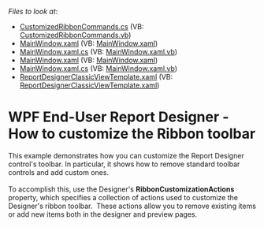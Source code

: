 <!-- default file list -->
*Files to look at*:

* [CustomizedRibbonCommands.cs](./CS/CustomizedRibbonCommands.cs) (VB: [CustomizedRibbonCommands.vb](./VB/CustomizedRibbonCommands.vb))
* [MainWindow.xaml](./CS/CustomizeReportDesignerToolbar/MainWindow.xaml) (VB: [MainWindow.xaml](./VB/CustomizeReportDesignerToolbar/MainWindow.xaml))
* [MainWindow.xaml.cs](./CS/CustomizeReportDesignerToolbar/MainWindow.xaml.cs) (VB: [MainWindow.xaml.vb](./VB/CustomizeReportDesignerToolbar/MainWindow.xaml.vb))
* [MainWindow.xaml](./CS/MainWindow.xaml) (VB: [MainWindow.xaml](./VB/MainWindow.xaml))
* [MainWindow.xaml.cs](./CS/MainWindow.xaml.cs) (VB: [MainWindow.xaml.vb](./VB/MainWindow.xaml.vb))
* [ReportDesignerClassicViewTemplate.xaml](./CS/ReportDesignerClassicViewTemplate.xaml) (VB: [ReportDesignerClassicViewTemplate.xaml](./VB/ReportDesignerClassicViewTemplate.xaml))
<!-- default file list end -->
# WPF End-User Report Designer - How to customize the Ribbon toolbar


<p>This example demonstrates how you can customize the Report Designer control's toolbar. In particular, it shows how to remove standard toolbar controls and add custom ones. <br><br>To accomplish this, use the Designer's <strong>RibbonCustomizationActions</strong> property, which specifies a collection of actions used to customize the Designer's ribbon toolbar.  These actions allow you to remove existing items or add new items both in the designer and preview pages.</p>

<br/>


